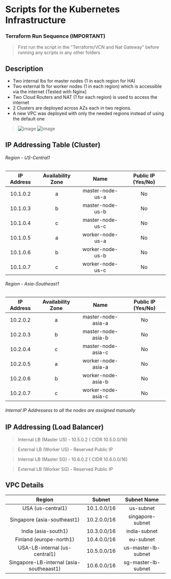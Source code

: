 # Scripts for the Kubernetes Infrastructure 

### Terraform Run Sequence (IMPORTANT)

> First run the script in the "Terraform/VCN and Nat Gateway" before running any scripts in any other folders 

## Description

- Two internal lbs for master nodes (1 in each region for HA)
- Two external lb for worker nodes (1 in each region) which is accessible via the internet (Tested with Nginx)
- Two Cloud Routers and NAT (1 for each region) is used to access the internet
- 2 Clusters are deployed across AZs each in two regions.
- A new VPC was deployed with only the needed regions instead of using the default one

> ![image](https://user-images.githubusercontent.com/75664650/142779942-219f35dd-0632-4b61-bc0f-c0bd9c5bf425.png)
> ![image](https://user-images.githubusercontent.com/75664650/143424601-a9a72dc3-3a5a-445d-b863-d0214e920dc2.png)

## IP Addressing Table (Cluster)

###### Region - US-Central1

| IP Address | Availability Zone | Name | Public IP (Yes/No) |
| :---------:| :----------------:| :-------:| :----------------: |
| 10.1.0.2 | a | master-node-us-a | No |
| 10.1.0.3 | b | master-node-us-b | No |
| 10.1.0.4 | c | master-node-us-c | No |
| 10.1.0.5 | a | worker-node-us-a | No |
| 10.1.0.6 | b | worker-node-us-b | No |
| 10.1.0.7 | c | worker-node-us-c | No |

###### Region - Asia-Southeast1

| IP Address | Availability Zone | Name | Public IP (Yes/No) |
| :---------:| :----------------:|:-------:| :----------------: |
| 10.2.0.2 | a | master-node-asia-a | No |
| 10.2.0.3 | b | master-node-asia-b | No |
| 10.2.0.4 | c | master-node-asia-c | No |
| 10.2.0.5 | a | worker-node-asia-a | No |
| 10.2.0.6 | b | worker-node-asia-b | No |
| 10.2.0.7 | c | worker-node-asia-c | No |

###### Internal IP Addressess to all the nodes are assigned manually 

## IP Addressing  (Load Balancer)

> Internal LB (Master US) - 10.5.0.2 ( CIDR 10.5.0.0/16)

> External LB (Worker US) - Reserved Public IP


> Internal LB (Master SG) - 10.6.0.2 ( CIDR 10.6.0.0/16)


> External LB (Worker SG) - Reserved Public IP

## VPC Details

| Region | Subnet | Subnet Name
| :---------:| :----------------:|:----------------:|
| USA (us-central1) | 10.1.0.0/16 | us-subnet |
| Singapore (asia-southeast1) | 10.2.0.0/16 | singapore-subnet |
| India (asia-south1)| 10.3.0.0/16 | india-subnet |
| Finland (europe-north1) | 10.4.0.0/16 | eu-subnet |
| USA-LB-internal (us-central1) | 10.5.0.0/16 |  us-master-lb-subnet |
| Singapore-LB-internal (asia-southeaast1) | 10.6.0.0/16 |  sg-master-lb-subnet |




